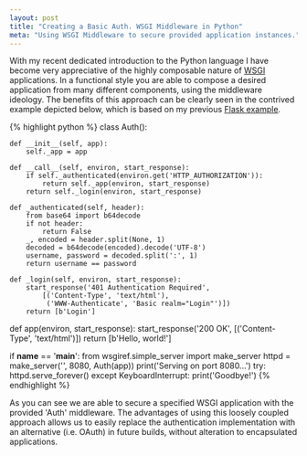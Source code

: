 ```yaml
---
layout: post
title: "Creating a Basic Auth. WSGI Middleware in Python"
meta: "Using WSGI Middleware to secure provided application instances."
---
```


With my recent dedicated introduction to the Python language I have become very appreciative of the highly composable nature of [WSGI](http://en.wikipedia.org/wiki/Web_Server_Gateway_Interface) applications.
In a functional style you are able to compose a desired application from many different components, using the middleware ideology.
The benefits of this approach can be clearly seen in the contrived example depicted below, which is based on my previous [Flask example](/posts/using-basic-auth-and-decorators-in-pythons-flask/).
<!--more-->

{% highlight python %}
class Auth():

    def __init__(self, app):
        self._app = app

    def __call__(self, environ, start_response):
        if self._authenticated(environ.get('HTTP_AUTHORIZATION')):
            return self._app(environ, start_response)
        return self._login(environ, start_response)

    def _authenticated(self, header):
        from base64 import b64decode
        if not header:
            return False
        _, encoded = header.split(None, 1)
        decoded = b64decode(encoded).decode('UTF-8')
        username, password = decoded.split(':', 1)
        return username == password

    def _login(self, environ, start_response):
        start_response('401 Authentication Required',
            [('Content-Type', 'text/html'),
             ('WWW-Authenticate', 'Basic realm="Login"')])
        return [b'Login']


def app(environ, start_response):
    start_response('200 OK', [('Content-Type', 'text/html')])
    return [b'Hello, world!']


if __name__ == '__main__':
    from wsgiref.simple_server import make_server
    httpd = make_server('', 8080, Auth(app))
    print('Serving on port 8080...')
    try:
        httpd.serve_forever()
    except KeyboardInterrupt:
        print('Goodbye!')
{% endhighlight %}

As you can see we are able to secure a specified WSGI application with the provided 'Auth' middleware.
The advantages of using this loosely coupled approach allows us to easily replace the authentication implementation with an alternative (i.e. OAuth) in future builds, without alteration to encapsulated applications.